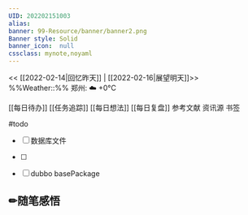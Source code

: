 ```yaml
---
UID: 202202151003 
alias:
banner: 99-Resource/banner/banner2.png 
Banner style: Solid
banner_icon:  null
cssclass: mynote,noyaml
---
```

<< [[2022-02-14|回忆昨天]] | [[2022-02-16|展望明天]]>>　　　　%%Weather::%% 郑州: ☁️   +0°C

[[每日待办]]
[[任务追踪]]
[[每日想法]]
[[每日复盘]]
参考文献
资讯源
书签



#todo 
- [ ] 数据库文件
- [ ] 



- [ ] dubbo basePackage

## ✏随笔感悟

